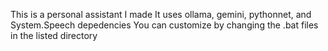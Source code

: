 This is a personal assistant I made
It uses ollama, gemini, pythonnet, and System.Speech depedencies
You can customize by changing the .bat files in the listed directory